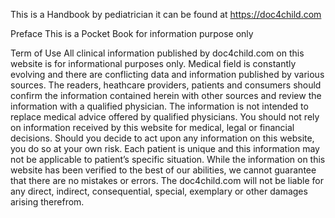 This is a Handbook by pediatrician it can be found at 
https://doc4child.com

Preface
This is a Pocket Book for information purpose only

Term of Use
All clinical information published by doc4child.com on this website is for informational purposes only. Medical field is constantly evolving and there are conflicting data and information published by various sources. The readers, heathcare providers, patients and consumers should confirm the information contained herein with other sources and review the information with a qualified physician. The information is not intended to replace medical advice offered by qualified physicians. You should not rely on information received by this website for medical, legal or financial decisions. Should you decide to act upon any information on this website, you do so at your own risk. Each patient is unique and this information may not be applicable to patient’s specific situation. While the information on this website has been verified to the best of our abilities, we cannot guarantee that there are no mistakes or errors. The doc4child.com will not be liable for any direct, indirect, consequential, special, exemplary or other damages arising therefrom.